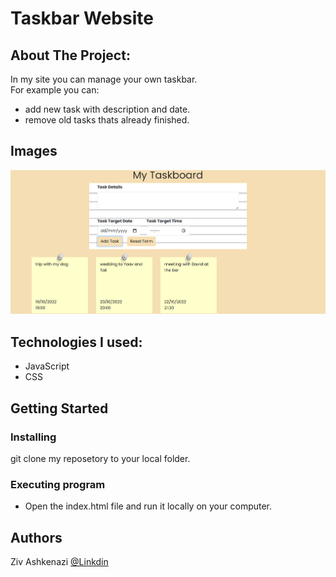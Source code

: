 # Taskbar Website

## About The Project:
In my site you can manage your own taskbar. <br/>
For example you can: 
* add new task with description and date.
* remove old tasks thats already finished.

## Images

<img src="./images/taskbar.png">

## Technologies I used:
* JavaScript
* CSS

## Getting Started

### Installing

git clone my reposetory to your local folder.

### Executing program

* Open the index.html file and run it locally on your computer.

## Authors

Ziv Ashkenazi 
[@Linkdin](https://www.linkedin.com/in/ziv-ashkenazi/)